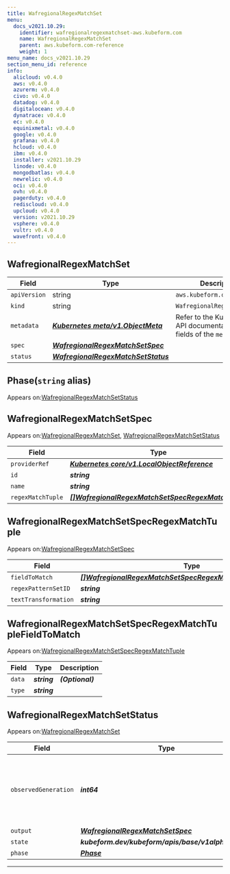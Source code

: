 ```yaml
---
title: WafregionalRegexMatchSet
menu:
  docs_v2021.10.29:
    identifier: wafregionalregexmatchset-aws.kubeform.com
    name: WafregionalRegexMatchSet
    parent: aws.kubeform.com-reference
    weight: 1
menu_name: docs_v2021.10.29
section_menu_id: reference
info:
  alicloud: v0.4.0
  aws: v0.4.0
  azurerm: v0.4.0
  civo: v0.4.0
  datadog: v0.4.0
  digitalocean: v0.4.0
  dynatrace: v0.4.0
  ec: v0.4.0
  equinixmetal: v0.4.0
  google: v0.4.0
  grafana: v0.4.0
  hcloud: v0.4.0
  ibm: v0.4.0
  installer: v2021.10.29
  linode: v0.4.0
  mongodbatlas: v0.4.0
  newrelic: v0.4.0
  oci: v0.4.0
  ovh: v0.4.0
  pagerduty: v0.4.0
  rediscloud: v0.4.0
  upcloud: v0.4.0
  version: v2021.10.29
  vsphere: v0.4.0
  vultr: v0.4.0
  wavefront: v0.4.0
---
```


## WafregionalRegexMatchSet
| Field | Type | Description |
| ------ | ----- | ----------- |
| `apiVersion` | string | `aws.kubeform.com/v1alpha1` |
|    `kind` | string | `WafregionalRegexMatchSet` |
| `metadata` | ***[Kubernetes meta/v1.ObjectMeta](https://v1-18.docs.kubernetes.io/docs/reference/generated/kubernetes-api/v1.18/#objectmeta-v1-meta)***|Refer to the Kubernetes API documentation for the fields of the `metadata` field.|
| `spec` | ***[WafregionalRegexMatchSetSpec](#wafregionalregexmatchsetspec)***||
| `status` | ***[WafregionalRegexMatchSetStatus](#wafregionalregexmatchsetstatus)***||
## Phase(`string` alias)

Appears on:[WafregionalRegexMatchSetStatus](#wafregionalregexmatchsetstatus)

## WafregionalRegexMatchSetSpec

Appears on:[WafregionalRegexMatchSet](#wafregionalregexmatchset), [WafregionalRegexMatchSetStatus](#wafregionalregexmatchsetstatus)

| Field | Type | Description |
| ------ | ----- | ----------- |
| `providerRef` | ***[Kubernetes core/v1.LocalObjectReference](https://v1-18.docs.kubernetes.io/docs/reference/generated/kubernetes-api/v1.18/#localobjectreference-v1-core)***||
| `id` | ***string***||
| `name` | ***string***||
| `regexMatchTuple` | ***[[]WafregionalRegexMatchSetSpecRegexMatchTuple](#wafregionalregexmatchsetspecregexmatchtuple)***| ***(Optional)*** |
## WafregionalRegexMatchSetSpecRegexMatchTuple

Appears on:[WafregionalRegexMatchSetSpec](#wafregionalregexmatchsetspec)

| Field | Type | Description |
| ------ | ----- | ----------- |
| `fieldToMatch` | ***[[]WafregionalRegexMatchSetSpecRegexMatchTupleFieldToMatch](#wafregionalregexmatchsetspecregexmatchtuplefieldtomatch)***||
| `regexPatternSetID` | ***string***||
| `textTransformation` | ***string***||
## WafregionalRegexMatchSetSpecRegexMatchTupleFieldToMatch

Appears on:[WafregionalRegexMatchSetSpecRegexMatchTuple](#wafregionalregexmatchsetspecregexmatchtuple)

| Field | Type | Description |
| ------ | ----- | ----------- |
| `data` | ***string***| ***(Optional)*** |
| `type` | ***string***||
## WafregionalRegexMatchSetStatus

Appears on:[WafregionalRegexMatchSet](#wafregionalregexmatchset)

| Field | Type | Description |
| ------ | ----- | ----------- |
| `observedGeneration` | ***int64***| ***(Optional)*** Resource generation, which is updated on mutation by the API Server.|
| `output` | ***[WafregionalRegexMatchSetSpec](#wafregionalregexmatchsetspec)***| ***(Optional)*** |
| `state` | ***kubeform.dev/kubeform/apis/base/v1alpha1.State***| ***(Optional)*** |
| `phase` | ***[Phase](#phase)***| ***(Optional)*** |
---
